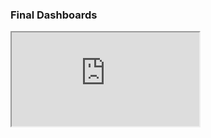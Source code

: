 



### Final Dashboards
<iframe src="https://public.tableau.com/views/customerchurnanalysis_16722448432400/story1?:showVizHome=no&:embed=true"></iframe>
